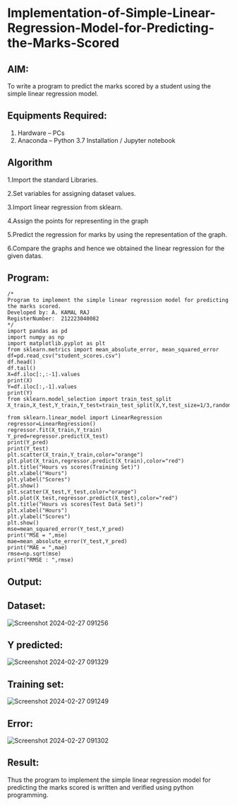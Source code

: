 # Implementation-of-Simple-Linear-Regression-Model-for-Predicting-the-Marks-Scored

## AIM:
To write a program to predict the marks scored by a student using the simple linear regression model.

## Equipments Required:
1. Hardware – PCs
2. Anaconda – Python 3.7 Installation / Jupyter notebook

## Algorithm

1.Import the standard Libraries.

2.Set variables for assigning dataset values.

3.Import linear regression from sklearn.

4.Assign the points for representing in the graph

5.Predict the regression for marks by using the representation of the graph.

6.Compare the graphs and hence we obtained the linear regression for the given datas.


## Program:
```
/*
Program to implement the simple linear regression model for predicting the marks scored.
Developed by: A. KAMAL RAJ
RegisterNumber:  212223040082
*/
import pandas as pd
import numpy as np
import matplotlib.pyplot as plt
from sklearn.metrics import mean_absolute_error, mean_squared_error
df=pd.read_csv("student_scores.csv")
df.head()
df.tail()
X=df.iloc[:,:-1].values
print(X)
Y=df.iloc[:,-1].values
print(Y)
from sklearn.model_selection import train_test_split
X_train,X_test,Y_train,Y_test=train_test_split(X,Y,test_size=1/3,random_state=0)

from sklearn.linear_model import LinearRegression
regressor=LinearRegression()
regressor.fit(X_train,Y_train)
Y_pred=regressor.predict(X_test)
print(Y_pred)
print(Y_test)
plt.scatter(X_train,Y_train,color="orange")
plt.plot(X_train,regressor.predict(X_train),color="red")
plt.title("Hours vs scores(Training Set)")
plt.xlabel("Hours")
plt.ylabel("Scores")
plt.show()
plt.scatter(X_test,Y_test,color="orange")
plt.plot(X_test,regressor.predict(X_test),color="red")
plt.title("Hours vs scores(Test Data Set)")
plt.xlabel("Hours")
plt.ylabel("Scores")
plt.show()
mse=mean_squared_error(Y_test,Y_pred)
print("MSE = ",mse)
mae=mean_absolute_error(Y_test,Y_pred)
print("MAE = ",mae)
rmse=np.sqrt(mse)
print("RMSE : ",rmse)
```

## Output:
## Dataset:
![Screenshot 2024-02-27 091256](https://github.com/Kamal-Raj-A/Implementation-of-Simple-Linear-Regression-Model-for-Predicting-the-Marks-Scored/assets/145742556/ebb9d4dd-30cb-4c67-b4a8-bdbd99a95a58)
## Y predicted:
![Screenshot 2024-02-27 091329](https://github.com/Kamal-Raj-A/Implementation-of-Simple-Linear-Regression-Model-for-Predicting-the-Marks-Scored/assets/145742556/2e68e69d-300a-44d3-9a76-c47e81df756c)
## Training set:
![Screenshot 2024-02-27 091249](https://github.com/Kamal-Raj-A/Implementation-of-Simple-Linear-Regression-Model-for-Predicting-the-Marks-Scored/assets/145742556/2b4dea9c-c228-49fd-b431-968b35069728)

## Error:
![Screenshot 2024-02-27 091302](https://github.com/Kamal-Raj-A/Implementation-of-Simple-Linear-Regression-Model-for-Predicting-the-Marks-Scored/assets/145742556/82c301d2-859f-4b90-a9b1-d1befc4d366d)



## Result:
Thus the program to implement the simple linear regression model for predicting the marks scored is written and verified using python programming.
